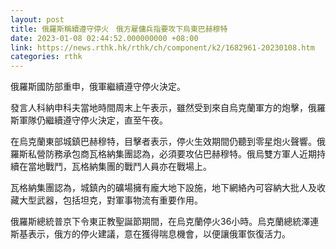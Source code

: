 ```yaml
---
layout: post
title: 俄羅斯稱續遵守停火　俄方雇傭兵指要攻下烏東巴赫穆特
date: 2023-01-08 02:44:52.000000000 +08:00
link: https://news.rthk.hk/rthk/ch/component/k2/1682961-20230108.htm
categories: rthk
---
```


俄羅斯國防部重申，俄軍繼續遵守停火決定。

發言人科納申科夫當地時間周末上午表示，雖然受到來自烏克蘭軍方的炮擊，俄羅斯軍隊仍繼續遵守停火決定，直至午夜。

在烏克蘭東部城鎮巴赫穆特，目擊者表示，停火生效期間仍聽到零星炮火聲響。俄羅斯私營防務承包商瓦格納集團認為，必須要攻佔巴赫穆特。俄烏雙方軍人近期持續在當地戰鬥，瓦格納集團的戰鬥人員亦在戰場上。

瓦格納集團認為，城鎮內的礦場擁有龐大地下設施，地下網絡內可容納大批人及收藏大型武器，包括坦克，對軍事物流有重要作用。

俄羅斯總統普京下令東正教聖誕節期間，在烏克蘭停火36小時。烏克蘭總統澤連斯基表示，俄方的停火建議，意在獲得喘息機會，以便讓俄軍恢復活力。
